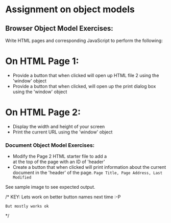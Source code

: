 # Assignment on object models

## Browser Object Model Exercises:

Write HTML pages and corresponding JavaScript to perform the following:

# On HTML Page 1:
- Provide a button that when clicked will open up HTML file 2 using the 'window' object
- Provide a button that when clicked, will open up the print dialog box using the 'window' object

# On HTML Page 2:
- Display the width and height of your screen
- Print the current URL using the 'window' object

### Document Object Model Exercises:

- Modify the Page 2 HTML starter file to add a <DIV> at the top of the page with an ID of 'header'
- Create a button that when clicked will print information about the current document in the 'header' of the page. 
``` Page Title, Page Address, Last Modified ```

See sample image to see expected output.

/*
	KEY: Lets work on better button names next time :-P

	But mostly works ok
*/